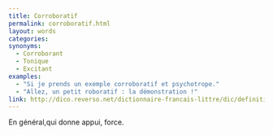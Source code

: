 ```yaml
---
title: Corroboratif
permalink: corroboratif.html
layout: words
categories:
synonyms:
  - Corroborant
  - Tonique
  - Excitant
examples:
  - "Si je prends un exemple corroboratif et psychotrope."
  - "Allez, un petit roboratif : la démonstration !"
link: http://dico.reverso.net/dictionnaire-francais-littre/dic/definition/corroborer/16647
---
```


En général,qui donne appui, force.

